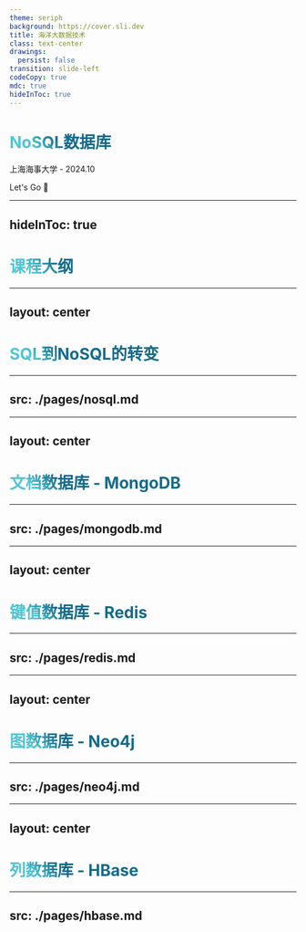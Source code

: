 ```yaml
---
theme: seriph
background: https://cover.sli.dev
title: 海洋大数据技术
class: text-center
drawings:
  persist: false
transition: slide-left
codeCopy: true
mdc: true
hideInToc: true
---
```


# NoSQL数据库

上海海事大学 - 2024.10

<div class="pt-12">
  <span @click="$slidev.nav.next" class="px-2 py-1 rounded cursor-pointer" hover="bg-white bg-opacity-10">
    Let's Go 🚀<carbon:arrow-right class="inline"/>
  </span>
</div>

<div class="abs-br m-6 flex gap-2">
  <a href="https://github.com/MingLi19/slides" target="_blank" alt="GitHub" title="Open in GitHub"
    class="text-xl slidev-icon-btn opacity-50 !border-none !hover:text-white">
    <carbon-logo-github />
  </a>
</div>

<style>
h1 {
  background-color: #2B90B6;
  background-image: linear-gradient(45deg, #4EC5D4 10%, #146b8c 20%);
  background-size: 100%;
  -webkit-background-clip: text;
  -moz-background-clip: text;
  -webkit-text-fill-color: transparent;
  -moz-text-fill-color: transparent;
}
</style>
---
hideInToc: true
---

# 课程大纲

<Toc minDepth="1" maxDepth="2" columns="3"></Toc>

---
layout: center
---

# SQL到NoSQL的转变

---
src: ./pages/nosql.md
---

---
layout: center
---

# 文档数据库 - MongoDB

---
src: ./pages/mongodb.md
---

---
layout: center
---

# 键值数据库 - Redis
---
src: ./pages/redis.md
---

---
layout: center
---

# 图数据库 - Neo4j
---
src: ./pages/neo4j.md
---

---
layout: center
---

# 列数据库 - HBase
---
src: ./pages/hbase.md
---
